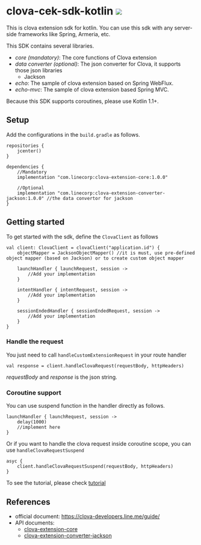 # clova-cek-sdk-kotlin ![](https://travis-ci.org/line/clova-cek-sdk-kotlin.svg?branch=master)

This is clova extension sdk for kotlin. You can use this sdk with any server-side frameworks like Spring, Armeria, etc.

This SDK contains several libraries.
- *core (mandatory)*: The core functions of Clova extension
- *data converter (optional)*: The json converter for Clova, it supports those json libraries
  - Jackson  
- *echo*: The sample of clova extension based on Spring WebFlux.
- *echo-mvc*: The sample of clova extension based Spring MVC.

Because this SDK supports coroutines, please use Kotlin 1.1+.

## Setup
Add the configurations in the ```build.gradle``` as follows.
```
repositories {
    jcenter()
}

dependencies {
    //Mandatory
    implementation "com.linecorp:clova-extension-core:1.0.0"

    //Optional
    implementation "com.linecorp:clova-extension-converter-jackson:1.0.0" //the data convertor for jackson
}
```

## Getting started
To get started with the sdk, define the ```ClovaClient``` as follows
```
val client: ClovaClient = clovaClient("application.id") {
    objectMapper = JacksonObjectMapper() //it is must, use pre-defined object mapper (based on Jackson) or to create custom object mapper
      
    launchHandler { launchRequest, session ->
        //Add your implementation
    }

    intentHandler { intentRequest, session ->
        //Add your implementation
    }

    sessionEndedHandler { sessionEndedRequest, session ->
        //Add your implementation
    }
}
```

### Handle the request
You just need to call ```handleCustomExtensionRequest``` in your route handler

```
val response = client.handleClovaRequest(requestBody, httpHeaders)
```

*requestBody* and *response* is the json string.

### Coroutine support
You can use suspend function in the handler directly as follows.

```
launchHandler { launchRequest, session ->
    delay(1000)
    //implement here
}
```

Or if you want to handle the clova request inside coroutine scope, you can use ```handleClovaRequestSuspend```

```
asyc {
    client.handleClovaRequestSuspend(requestBody, httpHeaders)
}
```

To see the tutorial, please check [tutorial](TUTORIAL.md)

## References
- official document: https://clova-developers.line.me/guide/
- API documents:
    - [clova-extension-core](docs/clova-extension-core/index.md)
    - [clova-extension-converter-jackson](docs/clova-extension-converter-jackson/index.md)
